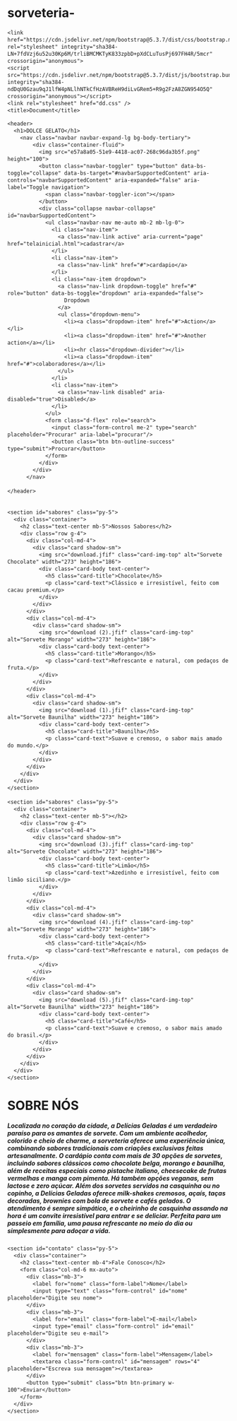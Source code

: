 # sorveteria-

<!DOCTYPE html>
<html lang="en">
<head>
    <meta charset="UTF-8">
    <meta name="viewport" content="width=device-width, initial-scale=1.0">

    <link href="https://cdn.jsdelivr.net/npm/bootstrap@5.3.7/dist/css/bootstrap.min.css" rel="stylesheet" integrity="sha384-LN+7fdVzj6u52u30Kp6M/trliBMCMKTyK833zpbD+pXdCLuTusPj697FH4R/5mcr" crossorigin="anonymous">
    <script src="https://cdn.jsdelivr.net/npm/bootstrap@5.3.7/dist/js/bootstrap.bundle.min.js" integrity="sha384-ndDqU0Gzau9qJ1lfW4pNLlhNTkCfHzAVBReH9diLvGRem5+R9g2FzA8ZGN954O5Q" crossorigin="anonymous"></script>
    <link rel="stylesheet" href="dd.css" />
    <title>Document</title>
</head>
<body>

  
    <header>
      <h1>DOLCE GELATO</h1>
        <nav class="navbar navbar-expand-lg bg-body-tertiary">
            <div class="container-fluid">
              <img src="e57a8a05-51e9-4418-ac07-268c96da3b5f.png" height="100">
              <button class="navbar-toggler" type="button" data-bs-toggle="collapse" data-bs-target="#navbarSupportedContent" aria-controls="navbarSupportedContent" aria-expanded="false" aria-label="Toggle navigation">
                <span class="navbar-toggler-icon"></span>
              </button>
              <div class="collapse navbar-collapse" id="navbarSupportedContent">
                <ul class="navbar-nav me-auto mb-2 mb-lg-0">
                  <li class="nav-item">
                    <a class="nav-link active" aria-current="page" href="telainicial.html">cadastrar</a>
                  </li>
                  <li class="nav-item">
                    <a class="nav-link" href="#">cardapio</a>
                  </li>
                  <li class="nav-item dropdown">
                    <a class="nav-link dropdown-toggle" href="#" role="button" data-bs-toggle="dropdown" aria-expanded="false">
                      Dropdown
                    </a>
                    <ul class="dropdown-menu">
                      <li><a class="dropdown-item" href="#">Action</a></li>
                      <li><a class="dropdown-item" href="#">Another action</a></li>
                      <li><hr class="dropdown-divider"></li>
                      <li><a class="dropdown-item" href="#">colaboradores</a></li>
                    </ul>
                  </li>
                  <li class="nav-item">
                    <a class="nav-link disabled" aria-disabled="true">Disabled</a>
                  </li>
                </ul>
                <form class="d-flex" role="search">
                  <input class="form-control me-2" type="search" placeholder="Procurar" aria-label="procurar"/>
                  <button class="btn btn-outline-success" type="submit">Procurar</button>
                </form>
              </div>
            </div>
          </nav>
        
    </header>

    
    <section id="sabores" class="py-5">
      <div class="container">
        <h2 class="text-center mb-5">Nossos Sabores</h2>
        <div class="row g-4">
          <div class="col-md-4">
            <div class="card shadow-sm">
              <img src="download.jfif" class="card-img-top" alt="Sorvete Chocolate" width="273" height="186">
              <div class="card-body text-center">
                <h5 class="card-title">Chocolate</h5>
                <p class="card-text">Clássico e irresistível, feito com cacau premium.</p>
              </div>
            </div>
          </div>
          <div class="col-md-4">
            <div class="card shadow-sm">
              <img src="download (2).jfif" class="card-img-top" alt="Sorvete Morango" width="273" height="186">
              <div class="card-body text-center">
                <h5 class="card-title">Morango</h5>
                <p class="card-text">Refrescante e natural, com pedaços de fruta.</p>
              </div>
            </div>
          </div>
          <div class="col-md-4">
            <div class="card shadow-sm">
              <img src="download (1).jfif" class="card-img-top" alt="Sorvete Baunilha" width="273" height="186">
              <div class="card-body text-center">
                <h5 class="card-title">Baunilha</h5>
                <p class="card-text">Suave e cremoso, o sabor mais amado do mundo.</p>
              </div>
            </div>
          </div>
        </div>
      </div>
    </section>

    <section id="sabores" class="py-5">
      <div class="container">
        <h2 class="text-center mb-5"></h2>
        <div class="row g-4">
          <div class="col-md-4">
            <div class="card shadow-sm">
              <img src="download (3).jfif" class="card-img-top" alt="Sorvete Chocolate" width="273" height="186">
              <div class="card-body text-center">
                <h5 class="card-title">Limão</h5>
                <p class="card-text">Azedinho e irresistível, feito com limão siciliano.</p>
              </div>
            </div>
          </div>
          <div class="col-md-4">
            <div class="card shadow-sm">
              <img src="download (4).jfif" class="card-img-top" alt="Sorvete Morango" width="273" height="186">
              <div class="card-body text-center">
                <h5 class="card-title">Açaí</h5>
                <p class="card-text">Refrescante e natural, com pedaços de fruta.</p>
              </div>
            </div>
          </div>
          <div class="col-md-4">
            <div class="card shadow-sm">
              <img src="download (5).jfif" class="card-img-top" alt="Sorvete Baunilha" width="273" height="186">
              <div class="card-body text-center">
                <h5 class="card-title">Café</h5>
                <p class="card-text">Suave e cremoso, o sabor mais amado do brasil.</p>
              </div>
            </div>
          </div>
        </div>
      </div>
    </section>

  <h1>SOBRE NÓS</h1>
      <h5>
        Localizada no coração da cidade, a Delícias Geladas é um verdadeiro paraíso para os amantes de sorvete. Com um ambiente acolhedor, colorido e cheio de charme, a sorveteria oferece uma experiência única, combinando sabores tradicionais com criações exclusivas feitas artesanalmente.
      O cardápio conta com mais de 30 opções de sorvetes, incluindo sabores clássicos como chocolate belga, morango e baunilha, além de receitas especiais como pistache italiano, cheesecake de frutas vermelhas e manga com pimenta. Há também opções veganas, sem lactose e zero açúcar.
      Além dos sorvetes servidos na casquinha ou no copinho, a Delícias Geladas oferece milk-shakes cremosos, açaís, taças decoradas, brownies com bola de sorvete e cafés gelados.
      O atendimento é sempre simpático, e o cheirinho de casquinha assando na hora é um convite irresistível para entrar e se deliciar. Perfeita para um passeio em família, uma pausa refrescante no meio do dia ou simplesmente para adoçar a vida.
    </h5>

    <section id="contato" class="py-5">
      <div class="container">
        <h2 class="text-center mb-4">Fale Conosco</h2>
        <form class="col-md-6 mx-auto">
          <div class="mb-3">
            <label for="nome" class="form-label">Nome</label>
            <input type="text" class="form-control" id="nome" placeholder="Digite seu nome">
          </div>
          <div class="mb-3">
            <label for="email" class="form-label">E-mail</label>
            <input type="email" class="form-control" id="email" placeholder="Digite seu e-mail">
          </div>
          <div class="mb-3">
            <label for="mensagem" class="form-label">Mensagem</label>
            <textarea class="form-control" id="mensagem" rows="4" placeholder="Escreva sua mensagem"></textarea>
          </div>
          <button type="submit" class="btn btn-primary w-100">Enviar</button>
        </form>
      </div>
    </section>
  


  


</body>
</html>
